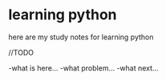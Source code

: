 # learning python


here are my study notes for learning python

//TODO

-what is here...
-what problem...
-what next...
